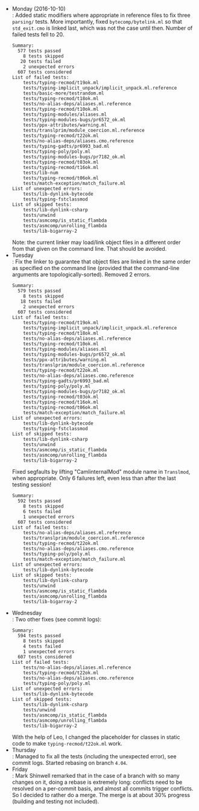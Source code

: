* Monday (2016-10-10)  
: Added static modifiers where appropriate in reference files to fix three
  `parsing/` tests.
  More importantly, fixed `bytecomp/bytelink.ml` so that `std_exit.cmo` is
  linked last, which was not the case until then. Number of failed tests fell to
  20.
  ```
  Summary:
    577 tests passed
      8 tests skipped
     20 tests failed
      2 unexpected errors
    607 tests considered
  List of failed tests:
      tests/typing-recmod/t19ok.ml
      tests/typing-implicit_unpack/implicit_unpack.ml.reference
      tests/basic-more/testrandom.ml
      tests/typing-recmod/t18ok.ml
      tests/no-alias-deps/aliases.ml.reference
      tests/typing-recmod/t10ok.ml
      tests/typing-modules/aliases.ml
      tests/typing-modules-bugs/pr6572_ok.ml
      tests/ppx-attributes/warning.ml
      tests/translprim/module_coercion.ml.reference
      tests/typing-recmod/t22ok.ml
      tests/no-alias-deps/aliases.cmo.reference
      tests/typing-gadts/pr6993_bad.ml
      tests/typing-poly/poly.ml
      tests/typing-modules-bugs/pr7182_ok.ml
      tests/typing-recmod/t03ok.ml
      tests/typing-recmod/t16ok.ml
      tests/lib-num
      tests/typing-recmod/t06ok.ml
      tests/match-exception/match_failure.ml
  List of unexpected errors:
      tests/lib-dynlink-bytecode
      tests/typing-fstclassmod
  List of skipped tests:
      tests/lib-dynlink-csharp
      tests/unwind
      tests/asmcomp/is_static_flambda
      tests/asmcomp/unrolling_flambda
      tests/lib-bigarray-2
  ```
  Note: the current linker may load/link object files in a different order from
  that given on the command line. That should be avoided.
* Tuesday  
: Fix the linker to guarantee that object files are linked in the same order as
  specified on the command line (provided that the command-line arguments are
  topologically-sorted). Removed 2 errors.
  ```
  Summary:
    579 tests passed
      8 tests skipped
     18 tests failed
      2 unexpected errors
    607 tests considered
  List of failed tests:
      tests/typing-recmod/t19ok.ml
      tests/typing-implicit_unpack/implicit_unpack.ml.reference
      tests/typing-recmod/t18ok.ml
      tests/no-alias-deps/aliases.ml.reference
      tests/typing-recmod/t10ok.ml
      tests/typing-modules/aliases.ml
      tests/typing-modules-bugs/pr6572_ok.ml
      tests/ppx-attributes/warning.ml
      tests/translprim/module_coercion.ml.reference
      tests/typing-recmod/t22ok.ml
      tests/no-alias-deps/aliases.cmo.reference
      tests/typing-gadts/pr6993_bad.ml
      tests/typing-poly/poly.ml
      tests/typing-modules-bugs/pr7182_ok.ml
      tests/typing-recmod/t03ok.ml
      tests/typing-recmod/t16ok.ml
      tests/typing-recmod/t06ok.ml
      tests/match-exception/match_failure.ml
  List of unexpected errors:
      tests/lib-dynlink-bytecode
      tests/typing-fstclassmod
  List of skipped tests:
      tests/lib-dynlink-csharp
      tests/unwind
      tests/asmcomp/is_static_flambda
      tests/asmcomp/unrolling_flambda
      tests/lib-bigarray-2
  ```
  Fixed segfaults by lifting "CamlinternalMod" module name in `Translmod`, when
  appropriate. Only 6 failures left, even less than after the last testing
  session!
  ```
  Summary:
    592 tests passed
      8 tests skipped
      6 tests failed
      1 unexpected errors
    607 tests considered
  List of failed tests:
      tests/no-alias-deps/aliases.ml.reference
      tests/translprim/module_coercion.ml.reference
      tests/typing-recmod/t22ok.ml
      tests/no-alias-deps/aliases.cmo.reference
      tests/typing-poly/poly.ml
      tests/match-exception/match_failure.ml
  List of unexpected errors:
      tests/lib-dynlink-bytecode
  List of skipped tests:
      tests/lib-dynlink-csharp
      tests/unwind
      tests/asmcomp/is_static_flambda
      tests/asmcomp/unrolling_flambda
      tests/lib-bigarray-2
  ```
* Wednesday  
: Two other fixes (see commit logs):
  ```
  Summary:
    594 tests passed
      8 tests skipped
      4 tests failed
      1 unexpected errors
    607 tests considered
  List of failed tests:
      tests/no-alias-deps/aliases.ml.reference
      tests/typing-recmod/t22ok.ml
      tests/no-alias-deps/aliases.cmo.reference
      tests/typing-poly/poly.ml
  List of unexpected errors:
      tests/lib-dynlink-bytecode
  List of skipped tests:
      tests/lib-dynlink-csharp
      tests/unwind
      tests/asmcomp/is_static_flambda
      tests/asmcomp/unrolling_flambda
      tests/lib-bigarray-2
  ```
  With the help of Leo, I changed the placeholder for classes in static code to
  make `typing-recmod/t22ok.ml` work.
* Thursday  
: Managed to fix all the tests (including the unexpected error), see commit
  logs.
  Started rebasing on branch `4.04`.
* Friday  
: Mark Shinwell remarked that in the case of a branch with so many changes on
  it, doing a rebase is extremely long: conflicts need to be resolved on a
  per-commit basis, and almost all commits trigger conflicts. So I decided to
  rather do a merge.
  The merge is at about 30% progress (building and testing not included).
